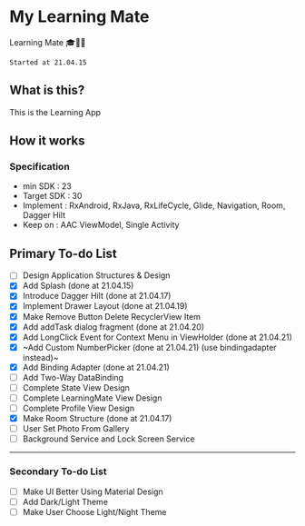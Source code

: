 # My Learning Mate

Learning Mate 🎓🏃‍♂


`Started at 21.04.15`


## What is this?

This is the Learning App

## How it works
### Specification
- min SDK : 23
- Target SDK : 30  
- Implement : RxAndroid, RxJava, RxLifeCycle, Glide, Navigation, Room, Dagger Hilt
- Keep on : AAC ViewModel, Single Activity

## Primary To-do List 
- [ ] Design Application Structures & Design
- [X] Add Splash (done at 21.04.15)
- [X] Introduce Dagger Hilt (done at 21.04.17)
- [X] Implement Drawer Layout (done at 21.04.19)
- [X] Make Remove Button Delete RecyclerView Item
- [X] Add addTask dialog fragment (done at 21.04.20)
- [X] Add LongClick Event for Context Menu in ViewHolder (done at 21.04.21)
- [X] ~Add Custom NumberPicker (done at 21.04.21) (use bindingadapter instead)~
- [X] Add Binding Adapter (done at 21.04.21)
- [ ] Add Two-Way DataBinding
- [ ] Complete State View Design
- [ ] Complete LearningMate View Design
- [ ] Complete Profile View Design
- [X] Make Room Structure (done at 21.04.17)
- [ ] User Set Photo From Gallery
- [ ] Background Service and Lock Screen Service

----------------
### Secondary To-do List 
- [ ] Make UI Better Using Material Design 
- [ ] Add Dark/Light Theme
- [ ] Make User Choose Light/Night Theme

